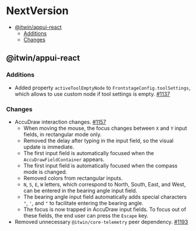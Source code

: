 # NextVersion <!-- omit from toc -->

- [@itwin/appui-react](#itwinappui-react)
  - [Additions](#additions)
  - [Changes](#changes)

## @itwin/appui-react

### Additions

- Added property `activeToolEmptyNode` to `FrontstageConfig.toolSettings`, which allows to use custom node if tool settings is empty. [#1137](https://github.com/iTwin/appui/pull/1137)

### Changes

- AccuDraw interaction changes. [#1157](https://github.com/iTwin/appui/pull/1157)
  - When moving the mouse, the focus changes between `X` and `Y` input fields, in rectangular mode only.
  - Removed the delay after typing in the input field, so the visual update is immediate.
  - The first input field is automatically focused when the `AccuDrawFieldContainer` appears.
  - The first input field is automatically focused when the compass mode is changed.
  - Removed colors from rectangular inputs.
  - `N`, `S`, `E`, `W` letters, which correspond to North, South, East, and West, can be entered in the bearing angle input field.
  - The bearing angle input field automatically adds special characters `°`, `'`, and `"` to facilitate entering the bearing angle.
  - The focus is now trapped in AccuDraw input fields. To focus out of these fields, the end user can press the `Escape` key.
- Removed unnecessary `@itwin/core-telemetry` peer dependency. [#1193](https://github.com/iTwin/appui/pull/1193)
